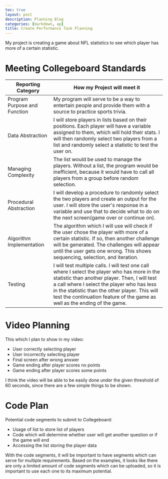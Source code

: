 ```yaml
---
toc: true
layout: post
description: Planning Blog
categories: [markdown, ap]
title: Create Performance Task Planning
---
```


My project is creating a game about NFL statistics to see which player has more of a certain statistic.

# Meeting Collegeboard Standards

| Reporting Category | How my Project will meet it |
| --- | --- |
| Program Purpose and Function | My program will serve to be a way to entertain people and provide them with a source to practice sports trivia. |
| Data Abstraction | I will store players in lists based on their positions. Each player will have a variable assigned to them, which will hold their stats. I will then randomly select two players from a list and randomly select a statistic to test the user on. |
| Managing Complexity | The list would be used to manage the players. Without a list, the program would be inefficient, because it would have to call all players from a group before random selection. |
| Procedural Abstraction | I will develop a procedure to randomly select the two players and create an output for the user. I will store the user's response in a variable and use that to decide what to do on the next screen(game over or continue on). |
| Algorithm Implementation | The algorithm which I will use will check if the user chose the player with more of a certain statistic. If so, then another challenge will be generated. The challenges will appear until the user gets one wrong. This shows sequencing, selection, and iteration. |
| Testing | I will test multiple calls. I will test one call where I select the player who has more in the statistic than another player. Then, I will test a call where I select the player who has less in the statistic than the other player. This will test the continuation feature of the game as well as the ending of the game. | 

# Video Planning
This which I plan to show in my video:
- User correctly selecting player
- User incorrectly selecting player
- Final screen after wrong answer
- Game ending after player scores no points
- Game ending after player scores some points

I think the video will be able to be easily done under the given threshold of 60 seconds, since there are a few simple things to be shown.

# Code Plan
Potential code segments to submit to Collegeboard:
- Usage of list to store list of players
- Code which will determine whether user will get another question or if the game will end
- Accessing the list storing the player data

With the code segments, it will be important to have segments which can serve for multiple requirements. Based on the examples, it looks like there are only a limited amount of code segments which can be uploaded, so it is important to use each one to its maximum potential.